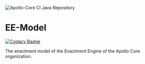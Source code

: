 ![Apollo-Core CI Java Repository](https://github.com/Apollo-Core/EE-Model/workflows/Apollo-Core%20CI%20Java%20Repository/badge.svg)

# EE-Model

[![Codacy Badge](https://api.codacy.com/project/badge/Grade/5fac809da11b41199530c92460ce00fd)](https://app.codacy.com/gh/Apollo-Core/EE-Model?utm_source=github.com&utm_medium=referral&utm_content=Apollo-Core/EE-Model&utm_campaign=Badge_Grade_Settings)

The enactment model of the Enactment Engine of the Apollo Core organization.
